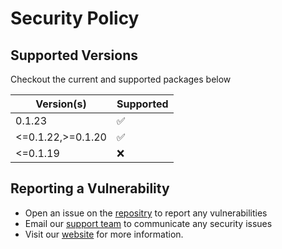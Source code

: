 # Security Policy

## Supported Versions

Checkout the current and supported packages below

|    Version(s)     |      Supported     |
|-------------------|--------------------|
|      0.1.23       | :white_check_mark: |  
| <=0.1.22,>=0.1.20 | :white_check_mark: |
|      <=0.1.19     |        :x:         |

## Reporting a Vulnerability

- Open an issue on the [repositry](https://github.com/FL03/concision/issues) to report any vulnerabilities
- Email our [support team](mailto:support@scsys.io) to communicate any security issues
- Visit our [website](https://scsys.io/) for more information.
